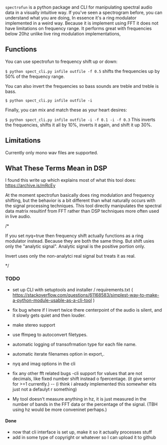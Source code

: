 `spectrofun` is a python package and CLI for manipulating spectral audio data in a visually intuitive way. If you've seen a spectrogram before, you can understand what you are doing, In essence it's a ring modulator implemented in a weird way. Because it is implement using FFT it does not have limitations on frequency range. It performs great with frequencies below 20hz unlike live ring modulation implementations,


## Functions
You can use spectrofun to frequency shift up or down:

`$ python spect_cli.py infile outfile -f 0.5` shifts the frequencies up by 50% of the frequency range.

You can also invert the frequencies so bass sounds are treble and treble is bass.

`$ python spect_cli.py infile outfile -i`

Finally, you can mix and match these as your heart desires:

`$ python spect_cli.py infile outfile -i -f 0.1 -i -f 0.3` This inverts the frequencies, shifts it all by 10%, inverts it again, and shift it up 30%.


## Limitations
Currently only mono wav files are supported.


## What These Terms Mean in DSP 

I found this write up which explains most of what this tool does: https://archive.is/mRcEy 

At the moment spectrofun basically does ring modulation and frequency shifting, but the behavior is a bit different than what naturally occurs with the signal processing techniques. This tool directly manipulates the spectral data matrix resultinf from FFT rather than DSP techniques more often used in live audio.


/* 


If you set nyq=true then frequency shift actually functions as a ring modulator instead. Because they are both the same thing. But shift usies only the "analytic signal". Analytic signal is the positive portion only.

Invert uses only the non-analytci real signal but treats it as real. 

*/

### TODO
- set up CLI with setuptools and installer / requirements.txt ( https://stackoverflow.com/questions/61168583/simplest-way-to-make-a-python-module-usable-as-a-cli-tool )

- fix bug where if I invert twice there centerpoint of the audio is silent, and it slowly gets quiet and then louder.
- make stereo support
- use ffmpeg to autoconvert filetypes.
- automatic logging of transofrmation type for each file name.
- automatic iterate filenames option in export,.
- nyq and imag options in the cli 
- fix any other fft related bugs
	-cli support for values that are not decimals, like fixed number shift instead o fpercentage. (it give serror for >=1 currently.)
	-- (i think i already implemented this somewher eits just not a defaulyt r something)
- My tool doesn't measure anything in hz, it is just measured in the number of bands in the FFT data or the percentage of the signal. (TBH using hz would be more conveninet perhaps.)

#### Done
- now that cli interface is set up, make it so it actually processes stuff 
- add in some type of copyright or whatever so I can upload it to github
